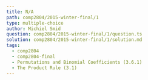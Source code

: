 ```yaml
---
title: N/A
path: comp2804/2015-winter-final/1
type: multiple-choice
author: Michiel Smid
question: comp2804/2015-winter-final/1/question.ts
solution: comp2804/2015-winter-final/1/solution.md
tags:
  - comp2804
  - comp2804-final
  - Permutations and Binomial Coefficients (3.6.1)
  - The Product Rule (3.1)
---
```

